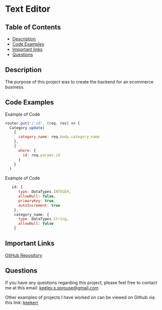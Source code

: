 # Text Editor

## Table of Contents

* [Description](#description)
* [Code Examples](#code-examples)
* [Important links](#important-links)
* [Questions](#questions)

## Description

The purpose of this project was to create the backend for an ecommerce business.


## Code Examples
Example of Code 

```js
router.put('/:id', (req, res) => {
  Category.update(
    {
      category_name: req.body.category_name
    },
    {
      where: {
        id: req.params.id
      }
    }
  )
```
Example of Code 

```js
   id: {
      type: DataTypes.INTEGER,
      allowNull: false,
      primaryKey: true,
      autoIncrement: true
    },
    category_name: {
      type: DataTypes.String,
      allowNull: false
    }    
```

## Important Links
[GitHub Repository](https://github.com/keekerr/E-commerce-Back-End)

## Questions

If you have any questions regarding this project, please feel free to contact me at this email: keeley.s.sprouse@gmail.com

Other examples of projects I have worked on can be viewed on Github via this link: [keekerr](https://github.com/keekerr)
